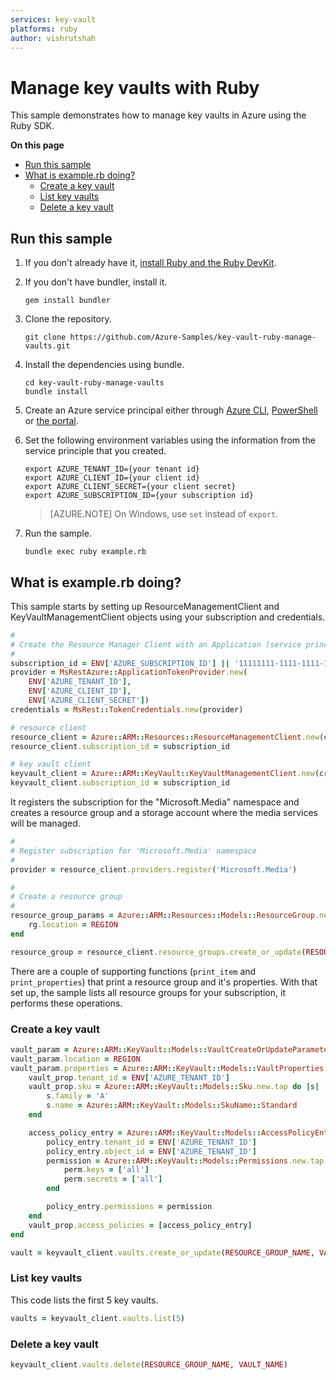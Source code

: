 ```yaml
---
services: key-vault
platforms: ruby
author: vishrutshah
---
```


# Manage key vaults with Ruby

This sample demonstrates how to manage key vaults in Azure using the Ruby SDK.

**On this page**

- [Run this sample](#run)
- [What is example.rb doing?](#example)
    - [Create a key vault](#create)
    - [List key vaults](#list)
    - [Delete a key vault](#delete)

<a id="run"></a>
## Run this sample

1. If you don't already have it, [install Ruby and the Ruby DevKit](https://www.ruby-lang.org/en/documentation/installation/).

1. If you don't have bundler, install it.

    ```
    gem install bundler
    ```

1. Clone the repository.

    ```
    git clone https://github.com/Azure-Samples/key-vault-ruby-manage-vaults.git
    ```

1. Install the dependencies using bundle.

    ```
    cd key-vault-ruby-manage-vaults
    bundle install
    ```

1. Create an Azure service principal either through
    [Azure CLI](https://azure.microsoft.com/documentation/articles/resource-group-authenticate-service-principal-cli/),
    [PowerShell](https://azure.microsoft.com/documentation/articles/resource-group-authenticate-service-principal/)
    or [the portal](https://azure.microsoft.com/documentation/articles/resource-group-create-service-principal-portal/).

1. Set the following environment variables using the information from the service principle that you created.

    ```
    export AZURE_TENANT_ID={your tenant id}
    export AZURE_CLIENT_ID={your client id}
    export AZURE_CLIENT_SECRET={your client secret}
    export AZURE_SUBSCRIPTION_ID={your subscription id}
    ```

    > [AZURE.NOTE] On Windows, use `set` instead of `export`.

1. Run the sample.

    ```
    bundle exec ruby example.rb
    ```

<a id="example"></a>
## What is example.rb doing?

This sample starts by setting up ResourceManagementClient and KeyVaultManagementClient objects using your subscription and credentials.

```ruby
#
# Create the Resource Manager Client with an Application (service principal) token provider
#
subscription_id = ENV['AZURE_SUBSCRIPTION_ID'] || '11111111-1111-1111-1111-111111111111' # your Azure Subscription Id
provider = MsRestAzure::ApplicationTokenProvider.new(
    ENV['AZURE_TENANT_ID'],
    ENV['AZURE_CLIENT_ID'],
    ENV['AZURE_CLIENT_SECRET'])
credentials = MsRest::TokenCredentials.new(provider)

# resource client
resource_client = Azure::ARM::Resources::ResourceManagementClient.new(credentials)
resource_client.subscription_id = subscription_id

# key vault client
keyvault_client = Azure::ARM::KeyVault::KeyVaultManagementClient.new(credentials)
keyvault_client.subscription_id = subscription_id
```

It registers the subscription for the "Microsoft.Media" namespace
and creates a resource group and a storage account where the media services will be managed.

```ruby
#
# Register subscription for 'Microsoft.Media' namespace
#
provider = resource_client.providers.register('Microsoft.Media')

#
# Create a resource group
#
resource_group_params = Azure::ARM::Resources::Models::ResourceGroup.new.tap do |rg|
    rg.location = REGION
end

resource_group = resource_client.resource_groups.create_or_update(RESOURCE_GROUP_NAME, resource_group_params)
```

There are a couple of supporting functions (`print_item` and `print_properties`) that print a resource group and it's properties.
With that set up, the sample lists all resource groups for your subscription, it performs these operations.

<a id="create"></a>
### Create a key vault

```ruby
vault_param = Azure::ARM::KeyVault::Models::VaultCreateOrUpdateParameters.new
vault_param.location = REGION
vault_param.properties = Azure::ARM::KeyVault::Models::VaultProperties.new.tap do |vault_prop|
    vault_prop.tenant_id = ENV['AZURE_TENANT_ID']
    vault_prop.sku = Azure::ARM::KeyVault::Models::Sku.new.tap do |s|
        s.family = 'A'
        s.name = Azure::ARM::KeyVault::Models::SkuName::Standard
    end

    access_policy_entry = Azure::ARM::KeyVault::Models::AccessPolicyEntry.new.tap do |policy_entry|
        policy_entry.tenant_id = ENV['AZURE_TENANT_ID']
        policy_entry.object_id = ENV['AZURE_TENANT_ID']
        permission = Azure::ARM::KeyVault::Models::Permissions.new.tap do |perm|
            perm.keys = ['all']
            perm.secrets = ['all']
        end

        policy_entry.permissions = permission
    end
    vault_prop.access_policies = [access_policy_entry]
end

vault = keyvault_client.vaults.create_or_update(RESOURCE_GROUP_NAME, VAULT_NAME, vault_param)
```

<a id="list"></a>
### List key vaults

This code lists the first 5 key vaults.

```ruby
vaults = keyvault_client.vaults.list(5)
```

<a id="delete"></a>
### Delete a key vault

```ruby
keyvault_client.vaults.delete(RESOURCE_GROUP_NAME, VAULT_NAME)
```
